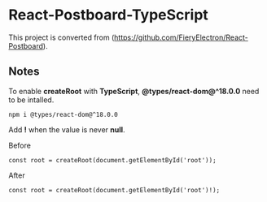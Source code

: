 # React-Postboard-TypeScript

This project is converted from (https://github.com/FieryElectron/React-Postboard).

## Notes

To enable **createRoot** with **TypeScript**, **@types/react-dom@^18.0.0** need to be intalled.

    npm i @types/react-dom@^18.0.0

Add **!** when the value is never **null**.

Before

    const root = createRoot(document.getElementById('root'));

After

    const root = createRoot(document.getElementById('root')!);